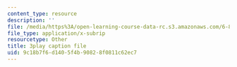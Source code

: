 ```yaml
---
content_type: resource
description: ''
file: /media/https%3A/open-learning-course-data-rc.s3.amazonaws.com/6-851-advanced-data-structures-spring-2012/9c18b7f6d1405f4b90828f0811c62ec7_ABX-Hvn8ymE.vtt
file_type: application/x-subrip
resourcetype: Other
title: 3play caption file
uid: 9c18b7f6-d140-5f4b-9082-8f0811c62ec7
---
```

